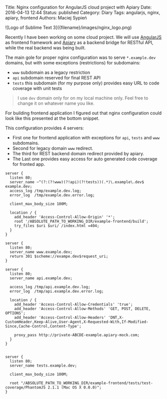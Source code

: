 Title:      Nginx configuration for AngularJS cloud project with Apiary
Date:       2016-04-13 12:44
Status:     published
Category:   Diary
Tags:       angularjs, nginx, apiary, frontend
Authors:    Maciej Sypień


<div class="intro-article-image-sm" markdown="1">
  ![Logo of Sublime Text 3]({filename}/images/nginx_logo.png)
</div>

Recently I have been working on some cloud project. We will use
[AngularJS][angularjs-webpage] as frontend framework and
[Apiary][apiary-webpage] as a backend bridge for RESTful API, while the real
backend was being built.

The main gole for proper nginx configuration was to serve `*.example.dev`
domains, but with some exceptions (restrictions) for subdomains:

*   `www` subdomain as a legacy restriction
*   `api` subdomain reserved for final REST API
*   `tests` this subdomain (for my purpose only) provides easy URL to code coverage with
    unit tests

> I use `dev` domain only for on my local machine only. Feel free to change it
> on whatever name you like.

For building frontend application I figured out that nginx configuration could
look like this presented at the bottom snippet.

This configuration provides 4 servers:

*   First one for frontend application with exceptions for `api`, `tests` and `www`
    subdomains.
*   Second for legacy domain `www` redirect.
*   The third for REST backend domain redirect provided by apiary.
*   The Last one provides easy access for auto generated code coverage for
    fronted app.



```nginx
server {
  listen 80;
  server_name ~^(?:(?!www)(?!api)(?!tests))(.*)\.example\.dev$ example.dev;
  access_log /tmp/example.dev.log;
  error_log  /tmp/example.dev.error.log;

  client_max_body_size 100M;

  location / {
    add_header 'Access-Control-Allow-Origin' '*';
    root '/ABSOLUTE_PATH_TO_WORKING_DIR/example-frontend/build';
    try_files $uri $uri/ /index.html =404;
  }
}

server {
  listen 80;
  server_name www.example.dev;
  return 301 $scheme://exampe.dev$request_uri;
}

server {
  listen 80;
  server_name api.example.dev;

  access_log /tmp/api.example.dev.log;
  error_log  /tmp/api.example.dev.error.log;

  location / {
    add_header 'Access-Control-Allow-Credentials' 'true';
    add_header 'Access-Control-Allow-Methods' 'GET, POST, DELETE, OPTIONS';
    add_header 'Access-Control-Allow-Headers' 'DNT,X-CustomHeader,Keep-Alive,User-Agent,X-Requested-With,If-Modified-Since,Cache-Control,Content-Type';

    proxy_pass http://private-ABCDE-example.apiary-mock.com;
  }
}


server {
  listen 80;
  server_name tests.example.dev;

  client_max_body_size 100M;

  root "/ABSOLUTE_PATH_TO_WORKING_DIR/example-frontend/tests/test-coverage/PhantomJS 2.1.1 (Mac OS X 0.0.0)";
}
```

[angularjs-webpage]: https://angularjs.org/
[apiary-webpage]: https://apiary.io/
